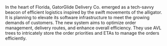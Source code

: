 In the heart of Florida, GatorGlide Delivery Co. emerged as a tech-savvy beacon of efficient logistics 
inspired by the swift movements of the alligator. It is planning to elevate its software infrastructure to meet 
the growing demands of customers. The new system aims to optimize order management, delivery routes, 
and enhance overall efficiency. They use AVL trees to intricately store the order priorities and ETAs to 
manage the orders efficiently.
